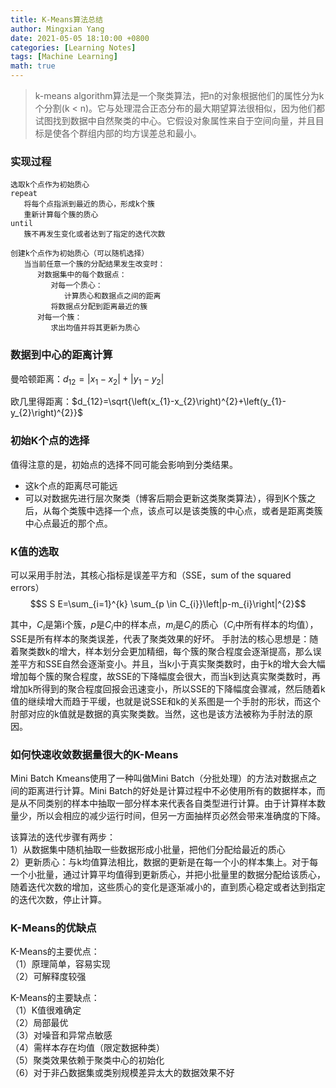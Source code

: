 ```yaml
---
title: K-Means算法总结
author: Mingxian Yang
date: 2021-05-05 18:10:00 +0800
categories: [Learning Notes]
tags: [Machine Learning]
math: true
---
```


> k-means algorithm算法是一个聚类算法，把n的对象根据他们的属性分为k个分割(k < n)。它与处理混合正态分布的最大期望算法很相似，因为他们都试图找到数据中自然聚类的中心。它假设对象属性来自于空间向量，并且目标是使各个群组内部的均方误差总和最小。

### 实现过程
```
选取k个点作为初始质心
repeat
   将每个点指派到最近的质心，形成k个簇
   重新计算每个簇的质心
until
   簇不再发生变化或者达到了指定的迭代次数
```


```
创建k个点作为初始质心（可以随机选择）
   当当前任意一个簇的分配结果发生改变时：
      对数据集中的每个数据点：
         对每一个质心：
            计算质心和数据点之间的距离
         将数据点分配到距离最近的簇
      对每一个簇：
         求出均值并将其更新为质心
```

### 数据到中心的距离计算
曼哈顿距离：$d_{12}=\left|x_{1}-x_{2}\right|+\left|y_{1}-y_{2}\right|$  

欧几里得距离：$d_{12}=\sqrt{\left(x_{1}-x_{2}\right)^{2}+\left(y_{1}-y_{2}\right)^{2}}$  

### 初始K个点的选择
值得注意的是，初始点的选择不同可能会影响到分类结果。  
- 这k个点的距离尽可能远
- 可以对数据先进行层次聚类（博客后期会更新这类聚类算法），得到K个簇之后，从每个类簇中选择一个点，该点可以是该类簇的中心点，或者是距离类簇中心点最近的那个点。
  
### K值的选取
可以采用手肘法，其核心指标是误差平方和（SSE，sum of the squared errors）  
$$S S E=\sum_{i=1}^{k} \sum_{p \in C_{i}}\left|p-m_{i}\right|^{2}$$ 

其中，$C_{i}$是第i个簇，$p$是$C_{i}$中的样本点，$m_i$是$C_{i}$的质心（$C_{i}$中所有样本的均值），SSE是所有样本的聚类误差，代表了聚类效果的好坏。
手肘法的核心思想是：随着聚类数k的增大，样本划分会更加精细，每个簇的聚合程度会逐渐提高，那么误差平方和SSE自然会逐渐变小。并且，当k小于真实聚类数时，由于k的增大会大幅增加每个簇的聚合程度，故SSE的下降幅度会很大，而当k到达真实聚类数时，再增加k所得到的聚合程度回报会迅速变小，所以SSE的下降幅度会骤减，然后随着k值的继续增大而趋于平缓，也就是说SSE和k的关系图是一个手肘的形状，而这个肘部对应的k值就是数据的真实聚类数。当然，这也是该方法被称为手肘法的原因。

### 如何快速收敛数据量很大的K-Means
Mini Batch Kmeans使用了一种叫做Mini Batch（分批处理）的方法对数据点之间的距离进行计算。Mini Batch的好处是计算过程中不必使用所有的数据样本，而是从不同类别的样本中抽取一部分样本来代表各自类型进行计算。由于计算样本数量少，所以会相应的减少运行时间，但另一方面抽样页必然会带来准确度的下降。  

该算法的迭代步骤有两步：  
1）从数据集中随机抽取一些数据形成小批量，把他们分配给最近的质心  
2）更新质心：与k均值算法相比，数据的更新是在每一个小的样本集上。对于每一个小批量，通过计算平均值得到更新质心，并把小批量里的数据分配给该质心，随着迭代次数的增加，这些质心的变化是逐渐减小的，直到质心稳定或者达到指定的迭代次数，停止计算。

### K-Means的优缺点
K-Means的主要优点：  
（1）原理简单，容易实现  
（2）可解释度较强  

K-Means的主要缺点：  
（1）K值很难确定  
（2）局部最优  
（3）对噪音和异常点敏感  
（4）需样本存在均值（限定数据种类）  
（5）聚类效果依赖于聚类中心的初始化  
（6）对于非凸数据集或类别规模差异太大的数据效果不好  
